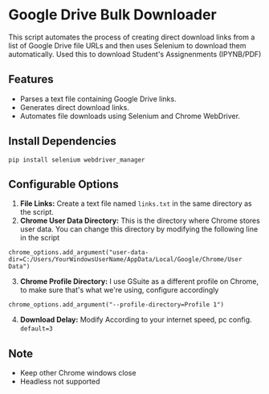 # Google Drive Bulk Downloader

This script automates the process of creating direct download links from a list of Google Drive file URLs and then uses Selenium to download them automatically.
Used this to download Student's Assignenments (IPYNB/PDF)

## Features
- Parses a text file containing Google Drive links.
- Generates direct download links.
- Automates file downloads using Selenium and Chrome WebDriver.

## Install Dependencies
```
pip install selenium webdriver_manager
```
## Configurable Options
1. **File Links:** Create a text file named `links.txt` in the same directory as the script.
2. **Chrome User Data Directory:** This is the directory where Chrome stores user data. You can change this directory by modifying the following line in the script
  ```
  chrome_options.add_argument("user-data-dir=C:/Users/YourWindowsUserName/AppData/Local/Google/Chrome/User Data")
  ```
3. **Chrome Profile Directory:** I use GSuite as a different profile on Chrome, to make sure that's what we're using, configure accordingly
  ```
  chrome_options.add_argument("--profile-directory=Profile 1")
  ```
4. **Download Delay:** Modify According to your internet speed, pc config. `default=3`

## Note
- Keep other Chrome windows close
- Headless not supported
